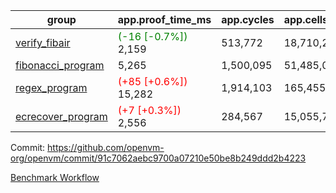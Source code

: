 | group | app.proof_time_ms | app.cycles | app.cells_used | leaf.proof_time_ms | leaf.cycles | leaf.cells_used |
| -- | -- | -- | -- | -- | -- | -- |
| [verify_fibair](https://github.com/openvm-org/openvm/blob/benchmark-results/benchmarks-pr/1255/verify_fibair-91c7062aebc9700a07210e50be8b249ddd2b4223.md) |<span style='color: green'>(-16 [-0.7%])</span> 2,159 |  513,772 |  18,710,269 |- | - | - |
| [fibonacci_program](https://github.com/openvm-org/openvm/blob/benchmark-results/benchmarks-pr/1255/fibonacci-91c7062aebc9700a07210e50be8b249ddd2b4223.md) | 5,265 |  1,500,095 |  51,485,080 |- | - | - |
| [regex_program](https://github.com/openvm-org/openvm/blob/benchmark-results/benchmarks-pr/1255/regex-91c7062aebc9700a07210e50be8b249ddd2b4223.md) |<span style='color: red'>(+85 [+0.6%])</span> 15,282 |  1,914,103 |  165,455,373 |- | - | - |
| [ecrecover_program](https://github.com/openvm-org/openvm/blob/benchmark-results/benchmarks-pr/1255/ecrecover-91c7062aebc9700a07210e50be8b249ddd2b4223.md) |<span style='color: red'>(+7 [+0.3%])</span> 2,556 |  284,567 |  15,055,723 |- | - | - |


Commit: https://github.com/openvm-org/openvm/commit/91c7062aebc9700a07210e50be8b249ddd2b4223

[Benchmark Workflow](https://github.com/openvm-org/openvm/actions/runs/13041781620)
